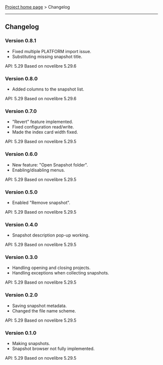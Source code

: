 [Project home page](../) > Changelog

------------------------------------------------------------------------

## Changelog


### Version 0.8.1

- Fixed multiple PLATFORM import issue.
- Substituting missing snapshot title.

API: 5.29
Based on novelibre 5.29.6


### Version 0.8.0

- Added columns to the snapshot list.

API: 5.29
Based on novelibre 5.29.6


### Version 0.7.0

- "Revert" feature implemented.
- Fixed configuration read/write.
- Made the index card width fixed.

API: 5.29
Based on novelibre 5.29.5


### Version 0.6.0

- New feature: "Open Snapshot folder". 
- Enabling/disabling menus.  

API: 5.29
Based on novelibre 5.29.5


### Version 0.5.0

- Enabled "Remove snapshot".

API: 5.29
Based on novelibre 5.29.5


### Version 0.4.0

- Snapshot description pop-up working.

API: 5.29
Based on novelibre 5.29.5


### Version 0.3.0

- Handling opening and closing projects.
- Handling exceptions when collecting snapshots.

API: 5.29
Based on novelibre 5.29.5


### Version 0.2.0

- Saving snapshot metadata.
- Changed the file name scheme. 

API: 5.29
Based on novelibre 5.29.5


### Version 0.1.0

- Making snapshots.
- Snapshot browser not fully implemented.

API: 5.29
Based on novelibre 5.29.5
